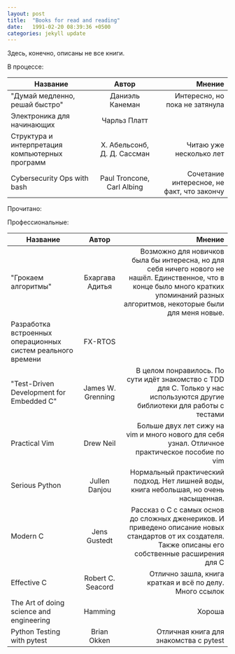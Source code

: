```yaml
---
layout: post
title:  "Books for read and reading"
date:   1991-02-20 08:39:36 +0500
categories: jekyll update
---
```


Здесь, конечно, описаны не все книги.


В процессе:

| Название                                                    |            Автор            |                                     Мнение |
|-------------------------------------------------------------|:---------------------------:|-------------------------------------------:|
| "Думай медленно, решай быстро"                              |       Даниэль Канеман       |             Интересно, но пока не затянула |
| Электроника для начинающих                                  |        Чарльз Платт         |                                            |
| Структура и интерпретация компьютерных программ             | Х. Абельсонб, Д. Д. Сассман |                    Читаю уже несколько лет |
| Cybersecurity Ops with bash                                 | Paul Troncone, Carl Albing  | Сочетание интересное, не факт, что закончу |


Прочитано:

Профессиональные:

| Название                                                    |       Автор       |                                                                                                                                                                                  Мнение |
|-------------------------------------------------------------|:-----------------:|----------------------------------------------------------------------------------------------------------------------------------------------------------------------------------------:|
| "Грокаем алгоритмы"                                         |  Бхаргава Адитья  | Возможно для новичков была бы интересна, но для себя ничего нового не нашёл. Единственное, что в конце  было много кратких упоминаний разных алгоритмов, некоторые были для меня новые. |
| Разработка встроенных операционных систем реального времени |      FX-RTOS      |                                                                                                                                                                                         |
| "Test-Driven Development for Embedded C"                    | James W. Grenning |                                                              В целом понравилось. По сути идёт знакомство с TDD для C. Только у нас используются другие библиотеки для работы с тестами |
| Practical Vim                                               |     Drew Neil     |                                                                                         Больше двух лет сижу на vim и много нового для себя узнал. Отличное практическое пособие по vim |
| Serious Python                                              |   Jullen Danjou   |                                                                                                  Нормальный практический подход. Нет лишней воды, книга небольшая, но очень насыщенная. |
| Modern C                                                    |   Jens Gustedt    |                                  Рассказ о С с самых основ до сложных дженериков. И приведено описание новых стандартов от их создателя. Также описаны его собственные расширения для C |
| Effective C                                                 | Robert C. Seacord |                                                                                                                                Отлично зашла, книга краткая и всё по делу. Много ссылок |
| The Art of doing science and engineering                    |      Hamming      |                                                                                                                                                                                  Хороша |
| Python Testing with pytest                                  |    Brian Okken    |                                                                                                                                                  Отличная книга для знакомства с pytest |


<!---

Почитать:


| Название                           |      Автор       | Откуда узнал |
|------------------------------------|:----------------:|-------------:|
| "Эта странная жизнь"               |  Даниил Гранин   |              |
| "Источник"                         |     Айн Ренд     |              |
| "Rework. Бизнес без предрассудков" | Д. Фрайд, Хенсон |              |
| "Просто Делай, Делай Просто"       |  Оскар Хартман   |              |
| "Как закалялась сталь"             |    Островский    |       Гоблин |


Художественные:

| Название                                       |        Автор        |                                                                                                                                                                                                                                                                         Мнение |
|------------------------------------------------|:-------------------:|-------------------------------------------------------------------------------------------------------------------------------------------------------------------------------------------------------------------------------------------------------------------------------:|
| "Гарри Поттер и методы рационального мышления" | Элиезера Юдковского |             Очень интересный подход в книге описан. Абсолютно ко всему автор пытается подходить с рациональной точки зрения, от детской книжки почти ничего не осталось. Куча отсылок к разным научным работам и художественным произведениям. Хочется с ним ещё ознакомиться. |
| Ваш малыш от рождения до двух лет              |       Д. Сирс       |                                                 Отличный справочник. Единственная проблема, что много сведений больше подходят для американской жизни, но всё равно много полезного в книге. Часто успокаивался, читая её, потому что узнаёшь, что многое считается нормальным |
| Вторая Мировая Война                           |    Бивор Энтони     | Описание почти всех военных действий. В нашем курсе истории почти не описываются события в Египте, Китае и других местах. Это было очень интересно. При описании событий про СССР чувствуется, что победили "вопреки", но как же без такой наклонности от американского автора |
| Серия "Плоский Мир"                            |   Терри Пратчетт    |                                                                                                                                                                                                                                    Классика. Cейчас читаю "Невидимые Академики |
| Серия "Меч Истины"                             |   Терри Гудкайнд    |                                                                                                                                                                                          Примерно до 8 книги отличное чтение. Одна из любимых серий, несколько раз перечитывал |
| Вся кремлёвская рать                           |    Михаил Зыгарь    |                                                                                                                                                                                                                                                                         Хорошо |
| Империя должна умереть                         |    Михаил Зыгарь    |                                                                                                                                                                                                                                                                         Хорошо |
| В интернете кто-то неправ                      |    Ася Казанцева    |                                                                                                                                                                                                                                                                         Хорошо |
| Время UNIX                                     |   Брайан Керниган   |                                                                                                                                                                                                                                                                         Хорошо |
| Как поймать большую рыбу                       |     Дэвид Линч      |                                                                                                                                                                                                                                                                         Хорошо |
| "Автостопом по галактике "                     |    Дуглас Адамс     |                                                                                                                                                                                                                                                                                |

-->



<!--test [[file:~/reps/wiki/_posts/2019-04-29-gists.md]] -->

<!-- :public: -->
<!-- :books: -->
